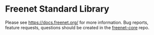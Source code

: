 # Freenet Standard Library

Please see https://docs.freenet.org/ for more information. Bug reports, feature requests, questions
should be created in the [freenet-core](https://github.com/freenet/freenet-core/issues/) repo.
